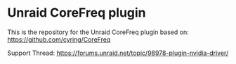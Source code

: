 # Unraid CoreFreq plugin

This is the repository for the Unraid CoreFreq plugin based on: https://github.com/cyring/CoreFreq

Support Thread: https://forums.unraid.net/topic/98978-plugin-nvidia-driver/